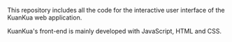 This repository includes all the code for the interactive user interface of the KuanKua web application.

KuanKua's front-end is mainly developed with JavaScript, HTML and CSS.
